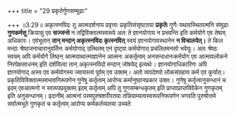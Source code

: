 +++
title = "29 प्रकृतेर्गुणसम्मूढाः"

+++
॥3.29॥ अकृत्स्नविदः तु आत्मदर्शनाय प्रवृत्ताः प्रकृतिसंसृष्टतया
**प्रकृतेः** गुणैः यथावस्थितात्मनि संमूढाः **गुणकर्मसु** क्रियासु एव
**सज्जन्ते** न तद्विविक्तात्मस्वरूपे अतः ते ज्ञानयोगाय न प्रभवन्ति इति
कर्मयोगे एव तेषाम् अधिकारः। एवंभूतान् **तान् मन्दान् अकृत्स्नविदः
कृत्स्नवित्** स्वयं ज्ञानयोगावस्थानेन **न विचालयेत्।** ते किल मन्दाः
श्रेष्ठजनाचारानुवर्तिनः कर्मयोगाद् उत्थितम् एनं दृष्ट्वा कर्मयोगात्
प्रचलितमनसो भवेयुः। अतः श्रेष्ठः स्वयम् अपि कर्मयोगे तिष्ठन्
आत्मयाथात्म्यज्ञानेन आत्मनः अकर्तृत्वम् अनसन्दधानःकर्मयोग एव आत्मावलोकने
निरपेक्षसाधनम् इति दर्शयित्वा तान् अकृत्स्नविदो मन्दान् जोषयेद्
इत्यर्थः। ज्ञानयोगाधिकारिणः अपि ज्ञानयोगाद् अस्य एव कर्मयोगस्य
ज्यायस्त्वं पूर्वम् एव उक्तम्। अतो व्यपदेश्यो लोकसंग्रहाय कर्म एव
कुर्यात्। प्रकृतिविविक्तात्मस्वभावनिरूपणेन गुणेषु कर्तृत्वम् आरोप्य
कर्मानुष्ठानप्रकार उक्तः। गुणेषु कर्तृत्वानुसन्धानं च इदम् एवआत्मनो न
स्वरूपप्रयुक्तम् इदम् कर्तृत्वम् अपि तु गुणसम्बन्धकृतम् इति
प्राप्ताप्राप्तविवेकेन गुणकृतम् इति अनुसन्धानम्। इदानीम् आत्मनां
परमपुरुषशरीरतया तन्नियाम्यत्वस्वरूपनिरूपणेन भगवति पुरुषोत्तमे
सर्वात्मभूते गुणकृतं च कर्तृत्वम् आरोप्य कर्मकर्तव्यतया उच्यते
